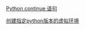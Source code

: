 

[Python continue 语句](https://www.runoob.com/python/python-continue-statement.html)  

[创建指定python版本的虚拟环境](https://www.cnblogs.com/pythoner6833/default.html?page=5)  

